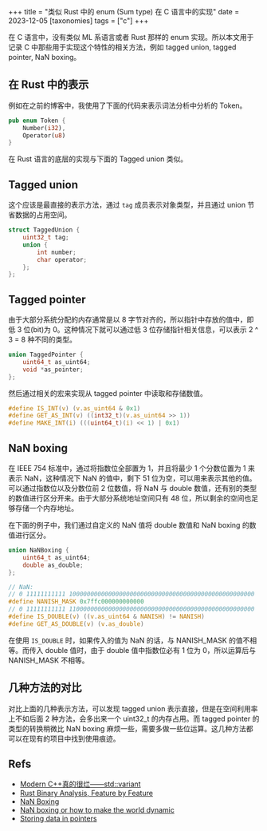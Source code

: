 +++
title = "类似 Rust 中的 enum (Sum type) 在 C 语言中的实现"
date = 2023-12-05
[taxonomies]
tags = ["c"]
+++

在 C 语言中，没有类似 ML 系语言或者 Rust 那样的 enum 实现。所以本文用于记录 C 中那些用于实现这个特性的相关方法，例如 tagged union, tagged pointer, NaN boxing。

## 在 Rust 中的表示

例如在之前的博客中，我使用了下面的代码来表示词法分析中分析的 Token。

```rust
pub enum Token {
    Number(i32),
    Operator(u8)
}
```

在 Rust 语言的底层的实现与下面的 Tagged union 类似。

## Tagged union

这个应该是最直接的表示方法，通过 `tag` 成员表示对象类型，并且通过 union 节省数据的占用空间。

```c
struct TaggedUnion {
    uint32_t tag;
    union {
        int number;
        char operator;
    };
};
```

## Tagged pointer

由于大部分系统分配的内存通常是以 8 字节对齐的，所以指针中存放的值中，即低 3 位(bit)为 0。这种情况下就可以通过低 3 位存储指针相关信息，可以表示 2 ^ 3 = 8 种不同的类型。

```c
union TaggedPointer {
    uint64_t as_uint64;
    void *as_pointer;
};
```

然后通过相关的宏来实现从 tagged pointer 中读取和存储数值。

```c
#define IS_INT(v) (v.as_uint64 & 0x1)
#define GET_AS_INT(v) ((int32_t)(v.as_uint64 >> 1))
#define MAKE_INT(i) (((uint64_t)(i) << 1) | 0x1)
```

## NaN boxing

在 IEEE 754 标准中，通过将指数位全部置为 1，并且将最少 1 个分数位置为 1 来表示 NaN，这种情况下 NaN 的值中，剩下 51 位为空，可以用来表示其他的值。可以通过指数位以及分数位前 2 位数值，将 NaN 与 double 数值，还有别的类型的数值进行区分开来。由于大部分系统地址空间只有 48 位，所以剩余的空间也足够存储一个内存地址。

在下面的例子中，我们通过自定义的 NaN 值将 double 数值和 NaN boxing 的数值进行区分。

```c
union NaNBoxing {
    uint64_t as_uint64;
    double as_double;
};

// NaN:
// 0 11111111111 1000000000000000000000000000000000000000000000000000
#define NANISH_MASK 0x7ffc000000000000
// 0 11111111111 1100000000000000000000000000000000000000000000000000
#define IS_DOUBLE(v) ((v.as_uint64 & NANISH) != NANISH)
#define GET_AS_DOUBLE(v) (v.as_double)
```

在使用 `IS_DOUBLE` 时，如果传入的值为 NaN 的话，与 NANISH_MASK 的值不相等。而传入 double 值时，由于 double 值中指数位必有 1 位为 0，所以运算后与 NANISH_MASK 不相等。

## 几种方法的对比

对比上面的几种表示方法，可以发现 tagged union 表示直接，但是在空间利用率上不如后面 2 种方法，会多出来一个 uint32_t 的内存占用。而 tagged pointer 的类型的转换稍微比 NaN boxing 麻烦一些，需要多做一些位运算。这几种方法都可以在现有的项目中找到使用痕迹。

## Refs

- [Modern C++真的很烂——std::variant](https://zhuanlan.zhihu.com/p/645810896)
- [Rust Binary Analysis, Feature by Feature](https://research.checkpoint.com/2023/rust-binary-analysis-feature-by-feature/)
- [NaN Boxing](https://craftinginterpreters.com/optimization.html#nan-boxing)
- [NaN boxing or how to make the world dynamic](https://piotrduperas.com/posts/nan-boxing)
- [Storing data in pointers](https://muxup.com/2023q4/storing-data-in-pointers)

